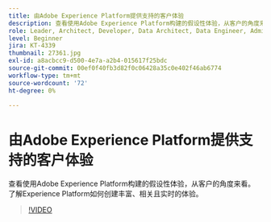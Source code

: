 ```yaml
---
title: 由Adobe Experience Platform提供支持的客户体验
description: 查看使用Adobe Experience Platform构建的假设性体验，从客户的角度来看。 了解Experience Platform如何创建丰富、相关且实时的体验。
role: Leader, Architect, Developer, Data Architect, Data Engineer, Admin, User
level: Beginner
jira: KT-4339
thumbnail: 27361.jpg
exl-id: a8acbcc9-d500-4e7a-a2b4-015617f25bdc
source-git-commit: 00ef0f40fb3d82f0c06428a35c0e402f46ab6774
workflow-type: tm+mt
source-wordcount: '72'
ht-degree: 0%

---
```


# 由Adobe Experience Platform提供支持的客户体验

查看使用Adobe Experience Platform构建的假设性体验，从客户的角度来看。 了解Experience Platform如何创建丰富、相关且实时的体验。

>[!VIDEO](https://video.tv.adobe.com/v/27361?learn=on)

